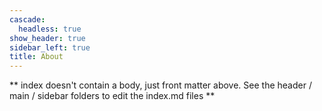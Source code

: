 ```yaml
---
cascade:
  headless: true
show_header: true
sidebar_left: true
title: About
---
```


** index doesn't contain a body, just front matter above.
See the header / main / sidebar folders to edit the index.md files **
